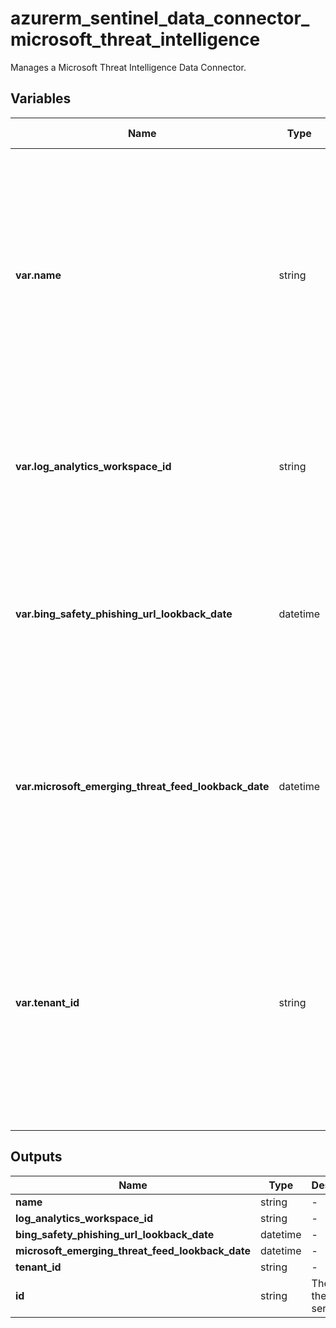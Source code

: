 # azurerm_sentinel_data_connector_microsoft_threat_intelligence

Manages a Microsoft Threat Intelligence Data Connector.

## Variables

| Name | Type | Required? | Default  | possible values | Description |
| ---- | ---- | --------- | -------- | ----------- | ----------- |
| **var.name** | string | True | -  |  -  | The name which should be used for this Microsoft Threat Intelligence Data Connector. Changing this forces a new Microsoft Threat Intelligence Data Connector to be created. | 
| **var.log_analytics_workspace_id** | string | True | -  |  -  | The ID of the Log Analytics Workspace. Changing this forces a new Data Connector to be created. | 
| **var.bing_safety_phishing_url_lookback_date** | datetime | False | -  |  -  | The lookback date for the Bing Safety Phishing Url in RFC3339. Changing this forces a new Data Connector to be created. | 
| **var.microsoft_emerging_threat_feed_lookback_date** | datetime | False | -  |  -  | The lookback date for the Microsoft Emerging Threat Feed in RFC3339. Changing this forces a new Data Connector to be created. | 
| **var.tenant_id** | string | False | -  |  -  | The ID of the tenant that this Microsoft Threat Intelligence Data Connector connects to. Changing this forces a new Microsoft Threat Intelligence Data Connector to be created. | 



## Outputs

| Name | Type | Description |
| ---- | ---- | --------- | 
| **name** | string  | - | 
| **log_analytics_workspace_id** | string  | - | 
| **bing_safety_phishing_url_lookback_date** | datetime  | - | 
| **microsoft_emerging_threat_feed_lookback_date** | datetime  | - | 
| **tenant_id** | string  | - | 
| **id** | string  | The ID of the sentinel. | 